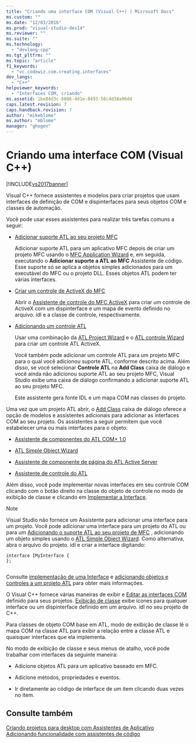 ```yaml
---
title: "Criando uma interface COM (Visual C++) | Microsoft Docs"
ms.custom: ""
ms.date: "12/03/2016"
ms.prod: "visual-studio-dev14"
ms.reviewer: ""
ms.suite: ""
ms.technology: 
  - "devlang-cpp"
ms.tgt_pltfrm: ""
ms.topic: "article"
f1_keywords: 
  - "vc.codewiz.com.creating.interfaces"
dev_langs: 
  - "C++"
helpviewer_keywords: 
  - "Interfaces COM, criando"
ms.assetid: 1be84d3c-6886-4d1e-8493-56c4d38a96d4
caps.latest.revision: 7
caps.handback.revision: 7
author: "mikeblome"
ms.author: "mblome"
manager: "ghogen"
---
```

# Criando uma interface COM (Visual C++)
[!INCLUDE[vs2017banner](../assembler/inline/includes/vs2017banner.md)]

Visual C\+\+ fornece assistentes e modelos para criar projetos que usam interfaces de definição de COM e dispinterfaces para seus objetos COM e classes de automação.  
  
 Você pode usar esses assistentes para realizar três tarefas comuns a seguir:  
  
-   [Adicionar suporte ATL ao seu projeto MFC](../mfc/reference/adding-atl-support-to-your-mfc-project.md)  
  
     Adicionar suporte ATL para um aplicativo MFC depois de criar um projeto MFC usando o  [MFC Application Wizard](../Topic/MFC%20Application%20Wizard.md) e, em seguida, executando o  **Adicionar suporte a ATL ao MFC** Assistente de código.  Esse suporte só se aplica a objetos simples adicionados para um executável do MFC ou o projeto DLL.  Esses objetos ATL podem ter várias interfaces.  
  
-   [Criar um controle de ActiveX do MFC](../mfc/reference/creating-an-mfc-activex-control.md)  
  
     Abrir o  [Assistente de controle do MFC ActiveX](../mfc/reference/mfc-activex-control-wizard.md) para criar um controle de ActiveX com um dispinterface e um mapa de evento definido no arquivo. idl e a classe de controle, respectivamente.  
  
-   [Adicionando um controle ATL](../atl/reference/adding-an-atl-control.md)  
  
     Usar uma combinação da  [ATL Project Wizard](../Topic/ATL%20Project%20Wizard.md) e o  [ATL controle Wizard](../atl/reference/atl-control-wizard.md) para criar um controle ATL ActiveX.  
  
     Você também pode adicionar um controle ATL para um projeto MFC para o qual você adicionou suporte ATL, conforme descrito acima.  Além disso, se você selecionar  **Controle ATL** na  **Add Class**  caixa de diálogo e você ainda não adicionou suporte ATL ao seu projeto MFC, Visual Studio exibe uma caixa de diálogo confirmando a adicionar suporte ATL ao seu projeto MFC.  
  
     Este assistente gera fonte IDL e um mapa COM nas classes do projeto.  
  
 Uma vez que um projeto ATL abrir, o  [Add Class](../ide/add-class-dialog-box.md) caixa de diálogo oferece a opção de modelos e assistentes adicionais para adicionar as interfaces COM ao seu projeto.  Os assistentes a seguir permitem que você estabelecer uma ou mais interfaces para o objeto:  
  
-   [Assistente de componentes do ATL COM\+ 1.0](../atl/reference/atl-com-plus-1-0-component-wizard.md)  
  
-   [ATL Simple Object Wizard](../atl/reference/atl-simple-object-wizard.md)  
  
-   [Assistente de componente de página do ATL Active Server](../atl/reference/atl-active-server-page-component-wizard.md)  
  
-   [Assistente de controle do ATL](../atl/reference/atl-control-wizard.md)  
  
 Além disso, você pode implementar novas interfaces em seu controle COM clicando com o botão direito na classe do objeto de controle no modo de exibição de classe e clicando em  [Implementar a Interface](../Topic/Implement%20Interface%20Wizard.md).  
  
> [!NOTE]
>  Visual Studio não fornece um Assistente para adicionar uma interface para um projeto.  Você pode adicionar uma interface para um projeto do ATL ou para um  [Adicionando o suporte ATL ao seu projeto de MFC](../mfc/reference/adding-atl-support-to-your-mfc-project.md) , adicionando um objeto simples usando o  [ATL Simple Object Wizard](../atl/reference/atl-simple-object-wizard.md).  Como alternativa, abra o arquivo do projeto. idl e criar a interface digitando:  
  
```  
interface IMyInterface {  
};  
  
```  
  
 Consulte  [implementação de uma Interface](../ide/implementing-an-interface-visual-cpp.md) e  [adicionando objetos e controles a um projeto ATL](../atl/reference/adding-objects-and-controls-to-an-atl-project.md) para obter mais informações.  
  
 O Visual C\+\+ fornece várias maneiras de exibir e  [Editar as interfaces COM](../ide/editing-a-com-interface.md) definido para seus projetos.  [Exibição de classe](http://msdn.microsoft.com/pt-br/8d7430a9-3e33-454c-a9e1-a85e3d2db925) exibe ícones para qualquer interface ou um dispinterface definido em um arquivo. idl no seu projeto de C\+\+.  
  
 Para classes de objeto COM base em ATL, modo de exibição de classe lê o mapa COM na classe ATL para exibir a relação entre a classe ATL e quaisquer interfaces que ela implementa.  
  
 No modo de exibição de classe e seus menus de atalho, você pode trabalhar com interfaces da seguinte maneira:  
  
-   Adicione objetos ATL para um aplicativo baseado em MFC.  
  
-   Adicione métodos, propriedades e eventos.  
  
-   Ir diretamente ao código de interface de um item clicando duas vezes no item.  
  
## Consulte também  
 [Criando projetos para desktop com Assistentes de Aplicativo](../ide/creating-desktop-projects-by-using-application-wizards.md)   
 [Adicionando funcionalidade com assistentes de código](../ide/adding-functionality-with-code-wizards-cpp.md)